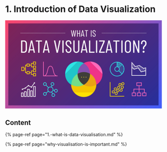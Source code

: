 # 1. Introduction  of Data Visualization

![](../.gitbook/assets/what-is-data-visualization-blog-header.jpg)

## Content

{% page-ref page="1.-what-is-data-visualisation.md" %}

{% page-ref page="why-visualisation-is-important.md" %}



